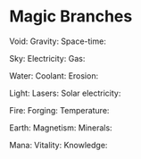 # Magic Branches

Void:
  Gravity:
  Space-time:

Sky:
  Electricity:
  Gas:

Water:
  Coolant:
  Erosion:

Light:
  Lasers:
  Solar electricity:

Fire:
  Forging:
  Temperature:
  
Earth:
  Magnetism:
  Minerals:

Mana:
  Vitality:
  Knowledge:
